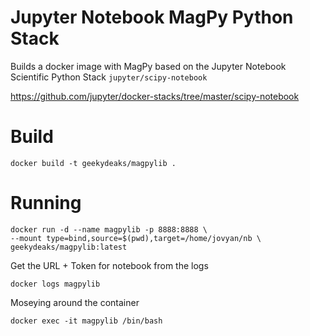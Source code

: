 # Jupyter Notebook MagPy Python Stack

Builds a docker image with MagPy based on the Jupyter Notebook Scientific Python Stack `jupyter/scipy-notebook`

https://github.com/jupyter/docker-stacks/tree/master/scipy-notebook

# Build

    docker build -t geekydeaks/magpylib .

# Running

    docker run -d --name magpylib -p 8888:8888 \
    --mount type=bind,source=$(pwd),target=/home/jovyan/nb \
    geekydeaks/magpylib:latest 

Get the URL + Token for notebook from the logs

    docker logs magpylib

Moseying around the container

    docker exec -it magpylib /bin/bash